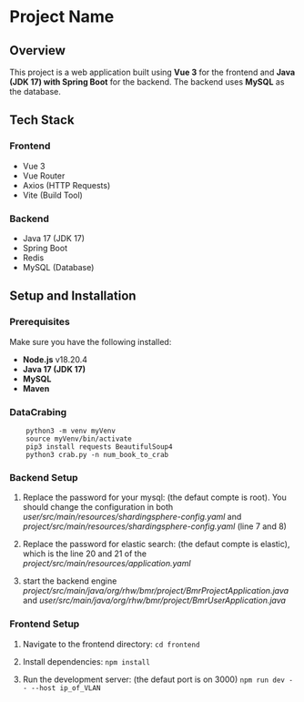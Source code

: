 # Project Name

## Overview

This project is a web application built using **Vue 3** for the frontend and **Java (JDK 17) with Spring Boot** for the backend. The backend uses **MySQL** as the database.

## Tech Stack

### Frontend
- Vue 3
- Vue Router
- Axios (HTTP Requests)
- Vite (Build Tool)

### Backend
- Java 17 (JDK 17)
- Spring Boot
- Redis
- MySQL (Database)

## Setup and Installation

### Prerequisites
Make sure you have the following installed:
- **Node.js** v18.20.4
- **Java 17 (JDK 17)**
- **MySQL**
- **Maven**

### DataCrabing
```
    python3 -m venv myVenv
    source myVenv/bin/activate
    pip3 install requests BeautifulSoup4
    python3 crab.py -n num_book_to_crab
```

### Backend Setup
1. Replace the password for your mysql: (the defaut compte is root).
   You should change the configuration in both *user/src/main/resources/shardingsphere-config.yaml* and *project/src/main/resources/shardingsphere-config.yaml* (line 7 and 8)
   
2. Replace the password for elastic search: (the defaut compte is elastic), which is the line 20 and 21 of the *project/src/main/resources/application.yaml*
3. start the backend engine
   *project/src/main/java/org/rhw/bmr/project/BmrProjectApplication.java* and *user/src/main/java/org/rhw/bmr/project/BmrUserApplication.java*

### Frontend Setup

1. Navigate to the frontend directory:
   ``` cd frontend ```

2. Install dependencies:
   ``` npm install ```

3. Run the development server: (the defaut port is on 3000)
   ``` npm run dev -- --host ip_of_VLAN ```

